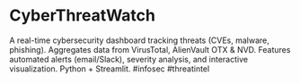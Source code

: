 # CyberThreatWatch
A real-time cybersecurity dashboard tracking threats (CVEs, malware, phishing). Aggregates data from VirusTotal, AlienVault OTX &amp; NVD. Features automated alerts (email/Slack), severity analysis, and interactive visualization. Python + Streamlit. #infosec #threatintel
